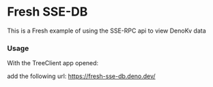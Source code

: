 # Fresh SSE-DB 

This is a Fresh example of using the SSE-RPC api to view DenoKv data

### Usage
With the TreeClient app opened:  

add the following url:
https://fresh-sse-db.deno.dev/